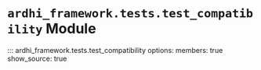 # `ardhi_framework.tests.test_compatibility` Module

::: ardhi_framework.tests.test_compatibility
    options:
      members: true
      show_source: true
